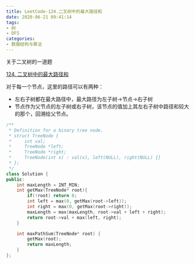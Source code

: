 ```yaml
---
title: LeetCode-124.二叉树中的最大路径和
date: 2020-06-21 09:41:14
tags:
- 树
- DFS
categories:
- 数据结构与算法
---
```

关于二叉树的一道题

[124. 二叉树中的最大路径和](https://leetcode-cn.com/problems/binary-tree-maximum-path-sum/)
<!--more-->
对于每一个节点，这里的路径可以有两种：
- 左右子树都在最大路径中，最大路径为左子树->节点->右子树
- 节点作为父节点的左子树或右子树，该节点的值加上其左右子树中路径和较大的那个，回溯给父节点。

```c++
/**
 * Definition for a binary tree node.
 * struct TreeNode {
 *     int val;
 *     TreeNode *left;
 *     TreeNode *right;
 *     TreeNode(int x) : val(x), left(NULL), right(NULL) {}
 * };
 */
class Solution {
public:
    int maxLength = INT_MIN;
    int getMax(TreeNode* root){
        if(!root) return 0;
        int left = max(0, getMax(root->left));
        int right = max(0, getMax(root->right));
        maxLength = max(maxLength, root->val + left + right);
        return root->val + max(left, right);
    }

    int maxPathSum(TreeNode* root) {
        getMax(root);
        return maxLength;
    }
};
```

